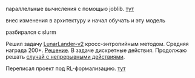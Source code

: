 
параллельные вычисления с помощью joblib. [тут](https://github.com/Enapter/itmo-ml/blob/master/electrolysers_control/Model/Model_v15_parall/controller_adjustment.ipynb)

внес изменения в архитектуру и начал обучать и эту модель

разбирался с slurm


Решил задачу [LunarLander-v2](https://gym.openai.com/envs/LunarLander-v2/) кросс-энтропийным методом. Средняя награда 200+. [Решение](https://github.com/Enapter/itmo-ml/blob/master/electrolysers_control/Model/crossentropy_method/lunar_discrete_pytorch.ipynb). В задаче дискретные действия. Продолжаю решать [случай с непрерывными действиями](https://github.com/Enapter/itmo-ml/blob/master/electrolysers_control/Model/crossentropy_method/lunar_continious_pytorch.ipynb).

Переписал проект под RL-формализацию. [тут](https://github.com/Enapter/itmo-ml/tree/master/electrolysers_control/Model/Model_v14_RL)

